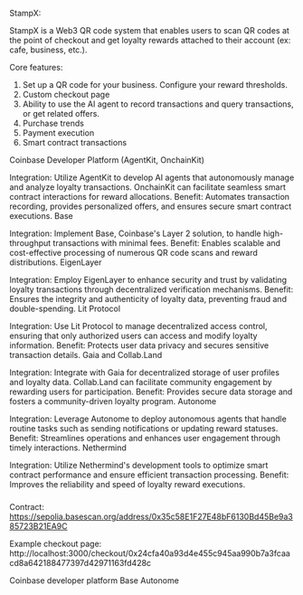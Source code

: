 StampX:

StampX is a Web3 QR code system that enables users to scan QR codes at the point of checkout and get loyalty rewards attached to their account (ex: cafe, business, etc.).

Core features:

1. Set up a QR code for your business. Configure your reward thresholds.
2. Custom checkout page
3. Ability to use the AI agent to record transactions and query transactions, or get related offers.
4. Purchase trends
5. Payment execution
6. Smart contract transactions

Coinbase Developer Platform (AgentKit, OnchainKit)

Integration: Utilize AgentKit to develop AI agents that autonomously manage and analyze loyalty transactions. OnchainKit can facilitate seamless smart contract interactions for reward allocations.
Benefit: Automates transaction recording, provides personalized offers, and ensures secure smart contract executions.
Base

Integration: Implement Base, Coinbase's Layer 2 solution, to handle high-throughput transactions with minimal fees.
Benefit: Enables scalable and cost-effective processing of numerous QR code scans and reward distributions.
EigenLayer

Integration: Employ EigenLayer to enhance security and trust by validating loyalty transactions through decentralized verification mechanisms.
Benefit: Ensures the integrity and authenticity of loyalty data, preventing fraud and double-spending.
Lit Protocol

Integration: Use Lit Protocol to manage decentralized access control, ensuring that only authorized users can access and modify loyalty information.
Benefit: Protects user data privacy and secures sensitive transaction details.
Gaia and Collab.Land

Integration: Integrate with Gaia for decentralized storage of user profiles and loyalty data. Collab.Land can facilitate community engagement by rewarding users for participation.
Benefit: Provides secure data storage and fosters a community-driven loyalty program.
Autonome

Integration: Leverage Autonome to deploy autonomous agents that handle routine tasks such as sending notifications or updating reward statuses.
Benefit: Streamlines operations and enhances user engagement through timely interactions.
Nethermind

Integration: Utilize Nethermind's development tools to optimize smart contract performance and ensure efficient transaction processing.
Benefit: Improves the reliability and speed of loyalty reward executions.

###

Contract: https://sepolia.basescan.org/address/0x35c58E1F27E48bF6130Bd45Be9a385723B21EA9C

Example checkout page: http://localhost:3000/checkout/0x24cfa40a93d4e455c945aa990b7a3fcaacd8a642188477397d42971163fd428c



Coinbase developer platform
Base
Autonome
